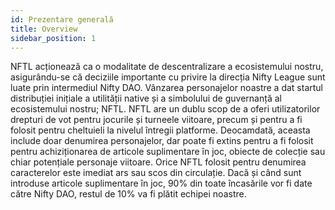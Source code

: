 ```yaml
---
id: Prezentare generală
title: Overview
sidebar_position: 1
---
```


NFTL acționează ca o modalitate de descentralizare a ecosistemului nostru, asigurându-se că deciziile importante cu privire la direcția Nifty League sunt luate prin intermediul Nifty DAO. Vânzarea personajelor noastre a dat startul distribuției inițiale a utilității native și a simbolului de guvernanță al ecosistemului nostru; NFTL. NFTL are un dublu scop de a oferi utilizatorilor drepturi de vot pentru jocurile și turneele viitoare, precum și pentru a fi folosit pentru cheltuieli la nivelul întregii platforme. Deocamdată, aceasta include doar denumirea personajelor, dar poate fi extins pentru a fi folosit pentru achiziționarea de articole suplimentare în joc, obiecte de colecție sau chiar potențiale personaje viitoare. Orice NFTL folosit pentru denumirea caracterelor este imediat ars sau scos din circulație. Dacă și când sunt introduse articole suplimentare în joc, 90% din toate încasările vor fi date către Nifty DAO, restul de 10% va fi plătit echipei noastre.
